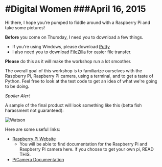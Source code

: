 #Digital Women
###April 16, 2015
===

Hi there, I hope you're pumped to fiddle around with a Raspberry Pi and take some pictures! 

**Before** you come on Thursday, I need you to download a few things. 

- If you're using Windows, please download [Putty](http://www.chiark.greenend.org.uk/~sgtatham/putty/download.html)
- I also need you to download [FileZilla](https://filezilla-project.org/download.php?type=client) for easier file transfer. 

**Please** do this as it will make the workshop run a lot smoother. 

The overall goal of this workshop is to familiarize ourselves with the Raspberry Pi, Raspberry Pi camera, using a terminal, and to get a taste of Python. Feel free to look at the test code to get an idea of what we're going to be doing. 

*Spoiler Alert* 

A sample of the final product will look something like this (betta fish harassment not guaranteed):

![Watson](http://gabbyortman.me/watson/watsonlapse.gif)


Here are some useful links: 

- [Raspberry Pi Website](http://www.raspberrypi.org/)
	- You will be able to find documentation for the Raspberry Pi and Raspberry Pi camera here. If you choose to get your own pi, READ THIS. 
- [PiCamera Documentation](https://picamera.readthedocs.org/en/release-1.10/)
